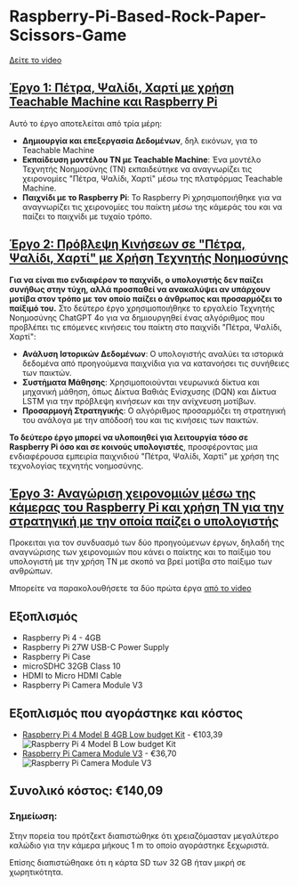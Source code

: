 # Raspberry-Pi-Based-Rock-Paper-Scissors-Game
[Δείτε το video](https://www.youtube.com/watch?v=iwkqqVQcEus)

## [Έργο 1: Πέτρα, Ψαλίδι, Χαρτί με χρήση Teachable Machine και Raspberry Pi](https://github.com/mikekaskada/Raspberry-Pi-Based-Rock-Paper-Scissors-Game/tree/main/Project_1)

Αυτό το έργο αποτελείται από τρία μέρη:
- **Δημιουργία και επεξεργασία Δεδομένων**, δηλ εικόνων, για το Teachable Machine
- **Εκπαίδευση μοντέλου ΤΝ με Teachable Machine**: Ένα μοντέλο Τεχνητής Νοημοσύνης (ΤΝ) εκπαιδεύτηκε να αναγνωρίζει τις χειρονομίες "Πέτρα, Ψαλίδι, Χαρτί" μέσω της πλατφόρμας Teachable Machine.
- **Παιχνίδι με το Raspberry Pi**: Το Raspberry Pi χρησιμοποιήθηκε για να αναγνωρίζει τις χειρονομίες του παίκτη μέσω της κάμεράς του και να παίζει το παιχνίδι με τυχαίο τρόπο.

## [Έργο 2: Πρόβλεψη Κινήσεων σε "Πέτρα, Ψαλίδι, Χαρτί" με Χρήση Τεχνητής Νοημοσύνης](https://github.com/mikekaskada/Raspberry-Pi-Based-Rock-Paper-Scissors-Game/tree/main/Project_2/Code)

**Για να είναι πιο ενδιαφέρον το παιχνίδι, ο υπολογιστής δεν παίζει συνήθως στην τύχη, αλλά προσπαθεί να ανακαλύψει αν υπάρχουν μοτίβα στον τρόπο με τον οποίο παίζει ο άνθρωπος και προσαρμόζει το παίξιμό του.**
Στο δεύτερο έργο χρησιμοποιήθηκε το εργαλείο Τεχνητής Νοημοσύνης ChatGPT 4ο για να δημιουργηθεί ένας αλγόριθμος που προβλέπει τις επόμενες κινήσεις του παίκτη στο παιχνίδι "Πέτρα, Ψαλίδι, Χαρτί":
- **Ανάλυση Ιστορικών Δεδομένων**: Ο υπολογιστής αναλύει τα ιστορικά δεδομένα από προηγούμενα παιχνίδια για να κατανοήσει τις συνήθειες των παικτών.
- **Συστήματα Μάθησης**: Χρησιμοποιούνται νευρωνικά δίκτυα και μηχανική μάθηση, όπως Δίκτυα Βαθιάς Ενίσχυσης (DQN) και Δίκτυα LSTM για την πρόβλεψη κινήσεων και την ανίχνευση μοτίβων.
- **Προσαρμογή Στρατηγικής**: Ο αλγόριθμος προσαρμόζει τη στρατηγική του ανάλογα με την απόδοσή του και τις κινήσεις των παικτών.

 **Το δεύτερο έργο μπορεί να υλοποιηθεί για λειτουργία τόσο σε Raspberry Pi όσο και σε κοινούς υπολογιστές**, προσφέροντας μια ενδιαφέρουσα εμπειρία παιχνιδιού "Πέτρα, Ψαλίδι, Χαρτί" με χρήση της τεχνολογίας τεχνητής νοημοσύνης.
## [Έργο 3: Αναγώριση χειρονομιών μέσω της κάμερας του Raspberry Pi και χρήση ΤΝ για την στρατηγική με την οποία παίζει ο υπολογιστής](https://github.com/mikekaskada/Raspberry-Pi-Based-Rock-Paper-Scissors-Game/tree/main/Project_3)
Προκειται για τον συνδυασμό των δύο προηγούμενων έργων, δηλαδή της αναγνώρισης των χειρονομιών που κάνει ο παίκτης και το παίξιμο του υπολογιστή με την χρήση ΤΝ με σκοπό να βρεί μοτίβα στο παίξιμο των ανθρώπων.


Μπορείτε να παρακολουθήσετε τα δύο πρώτα έργα [από το video](https://www.youtube.com/watch?v=iwkqqVQcEus)


## Εξοπλισμός
- Raspberry Pi 4 - 4GB
- Raspberry Pi 27W USB-C Power Supply
- Raspberry Pi Case
- microSDHC 32GB Class 10
- HDMI to Micro HDMI Cable
- Raspberry Pi Camera Module V3

## Εξοπλισμός που αγοράστηκε και κόστος
- [Raspberry Pi 4 Model B 4GB Low budget Kit](https://www.hellasdigital.gr/go-create/raspberry-and-accessories/raspberry-pi-4-and-accessories/raspberry-pi-4-model-b-4gb-low-budget-kit-pi4lb4gb/) - €103,39
  ![Raspberry Pi 4 Model B Low budget Kit](https://www.hellasdigital.gr/images/detailed/28/RaspberryPi_4_Model_B_Low_budget_Kit.jpg)
- [Raspberry Pi Camera Module V3](https://www.hellasdigital.gr/go-create/raspberry-and-accessories/accessories/raspberry-pi-camera-module-v3/) - €36,70
  ![Raspberry Pi Camera Module V3](https://www.hellasdigital.gr/images/detailed/32/Standard_Hero__1673252414_444.jpg)

## Συνολικό κόστος: €140,09

### Σημείωση:
Στην πορεία του πρότζεκτ διαπιστώθηκε ότι χρειαζόμασταν μεγαλύτερο καλώδιο για την κάμερα μήκους 1 m το οποίο αγοράστηκε ξεχωριστά.

Επίσης διαπιστώθηακε ότι η κάρτα SD των 32 GΒ ήταν μικρή σε χωρητικότητα.

